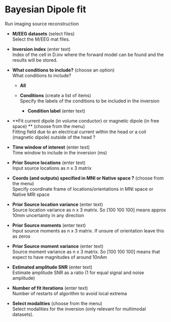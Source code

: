 # Bayesian Dipole fit  
Run imaging source reconstruction

* **M/EEG datasets** (select files)  
Select the M/EEG mat files.

* **Inversion index** (enter text)  
Index of the cell in D.inv where the forward model can be found and the results will be stored.

* **What conditions to include?** (choose an option)  
What conditions to include?

    * **All**   

    * **Conditions** (create a list of items)  
    Specify the labels of the conditions to be included in the inversion

        * **Condition label** (enter text)  

* **Fit current dipole (in volume conductor) or magnetic dipole (in free space) ** (choose from the menu)  
Fitting field due to an electrical current within the head or a coil (magnetic dipole) outside of the head ?

* **Time window of interest** (enter text)  
Time window to include in the inversion (ms)

* **Prior Source locations** (enter text)  
Input source locations as n x 3 matrix

* **Coords (and outputs) specified in MNI or Native space ?** (choose from the menu)  
Specify coordinate frame of locations/orientations in MNI space or Native MRI space

* **Prior Source location variance** (enter text)  
Source location variance as n x 3 matrix. So [100 100 100] means approx 10mm uncertainty in any direction

* **Prior Source moments** (enter text)  
Input source moments as n x 3 matrix. If unsure of orientation leave this as zeros

* **Prior Source moment variance** (enter text)  
Source moment variance as n x 3 matrix. So [100 100 100] means that expect to have magnitudes of around 10nAm

* **Estimated amplitude SNR** (enter text)  
Estimate amplitude SNR as a ratio (1 for equal signal and noise amplitude)

* **Number of fit iterations** (enter text)  
Number of restarts of algorithm to avoid local extrema

* **Select modalities** (choose from the menu)  
Select modalities for the inversion (only relevant for multimodal datasets).
